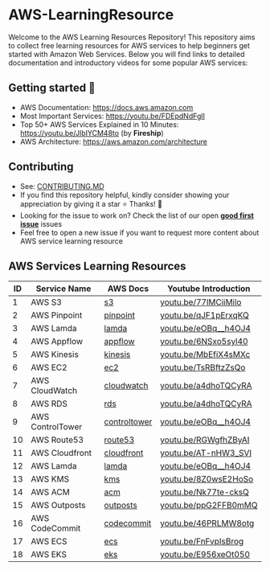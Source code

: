 # AWS-LearningResource

Welcome to the AWS Learning Resources Repository! This repository aims to collect free learning resources for AWS services to help beginners get started with Amazon Web Services. Below you will find links to detailed documentation and introductory videos for some popular AWS services:

## Getting started :rocket:

- AWS Documentation: https://docs.aws.amazon.com
- Most Important Services: https://youtu.be/FDEpdNdFglI
- Top 50+ AWS Services Explained in 10 Minutes: https://youtu.be/JIbIYCM48to (by **Fireship**)
- AWS Architecture: https://aws.amazon.com/architecture

## Contributing

- See: [CONTRIBUTING.MD](./CONTRIBUTING.md)
- If you find this repository helpful, kindly consider showing your appreciation by giving it a star ⭐ Thanks! 💖
- Looking for the issue to work on? Check the list of our open [**good first issue**](https://github.com/tungbq/AWS-LearningResource/labels/good%20first%20issue) issues
- Feel free to open a new issue if you want to request more content about AWS service learning resource

## AWS Services Learning Resources

| ID  | Service Name     | AWS Docs                                                    | Youtube Introduction                                   |
| --- | ---------------- | ----------------------------------------------------------- | ------------------------------------------------------ |
| 1   | AWS S3           | [s3](https://docs.aws.amazon.com/s3)                        | [youtu.be/77lMCiiMilo](https://youtu.be/77lMCiiMilo)   |
| 2   | AWS Pinpoint     | [pinpoint](https://aws.amazon.com/pinpoint/)                | [youtu.be/qJF1pErxqKQ](https://youtu.be/qJF1pErxqKQ)   |
| 3   | AWS Lamda        | [lamda](https://docs.aws.amazon.com/lambda/index.html)      | [youtu.be/eOBq\_\_h4OJ4](https://youtu.be/eOBq__h4OJ4) |
| 4   | AWS Appflow      | [appflow](https://docs.aws.amazon.com/appflow/index.html)   | [youtu.be/6NSxo5syl40](https://youtu.be/6NSxo5syl40)   |
| 5   | AWS Kinesis      | [kinesis](https://docs.aws.amazon.com/kinesis/index.html)   | [youtu.be/MbEfiX4sMXc](https://youtu.be/MbEfiX4sMXc)   |
| 6   | AWS EC2          | [ec2](https://docs.aws.amazon.com/ec2/)                     | [youtu.be/TsRBftzZsQo](https://youtu.be/TsRBftzZsQo)   |
| 7   | AWS CloudWatch   | [cloudwatch](https://docs.aws.amazon.com/cloudwatch/)       | [youtu.be/a4dhoTQCyRA](https://youtu.be/a4dhoTQCyRA)   |
| 8   | AWS RDS          | [rds](https://docs.aws.amazon.com/rds)                      | [youtu.be/a4dhoTQCyRA](https://youtu.be/a4dhoTQCyRA)   |
| 9   | AWS ControlTower | [controltower](https://docs.aws.amazon.com/controltower)    | [youtu.be/eOBq\_\_h4OJ4](https://youtu.be/eOBq__h4OJ4) |
| 10  | AWS Route53      | [route53](https://docs.aws.amazon.com/route53)              | [youtu.be/RGWgfhZByAI](https://youtu.be/RGWgfhZByAI)   |
| 11  | AWS Cloudfront   | [cloudfront](https://docs.aws.amazon.com/cloudfront)        | [youtu.be/AT-nHW3_SVI](https://youtu.be/AT-nHW3_SVI)   |
| 12  | AWS Lamda        | [lamda](https://docs.aws.amazon.com/lambda/index.html)      | [youtu.be/eOBq\_\_h4OJ4](https://youtu.be/eOBq__h4OJ4) |
| 13  | AWS KMS          | [kms](https://docs.aws.amazon.com/kms)                      | [youtu.be/8Z0wsE2HoSo](https://youtu.be/8Z0wsE2HoSo)   |
| 14  | AWS ACM          | [acm](https://docs.aws.amazon.com/acm)                      | [youtu.be/Nk77te-cksQ](https://youtu.be/Nk77te-cksQ)   |
| 15  | AWS Outposts     | [outposts](https://docs.aws.amazon.com/outposts/index.html) | [youtu.be/ppG2FFB0mMQ](https://youtu.be/ppG2FFB0mMQ)   |
| 16  | AWS CodeCommit   | [codecommit](https://docs.aws.amazon.com/codecommit)        | [youtu.be/46PRLMW8otg](https://youtu.be/46PRLMW8otg)   |
| 17  | AWS ECS          | [ecs](https://docs.aws.amazon.com/ecs/)                     | [youtu.be/FnFvpIsBrog](https://youtu.be/FnFvpIsBrog)   |
| 18  | AWS EKS          | [eks](https://docs.aws.amazon.com/eks/)                     | [youtu.be/E956xeOt050](https://youtu.be/E956xeOt050)   |
